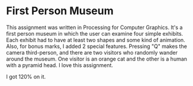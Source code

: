 # First Person Museum

This assignment was written in Processing for Computer Graphics. It's a first person museum in which the user can examine four simple
exhibits. Each exhibit had to have at least two shapes and some kind of animation. Also, for bonus marks, I added 2 special features.
Pressing "Q" makes the camera third-person, and there are two visitors who randomly wander around the museum. One visitor is an orange cat and the other is a human with a pyramid head. I love this assignment.

I got 120% on it.
